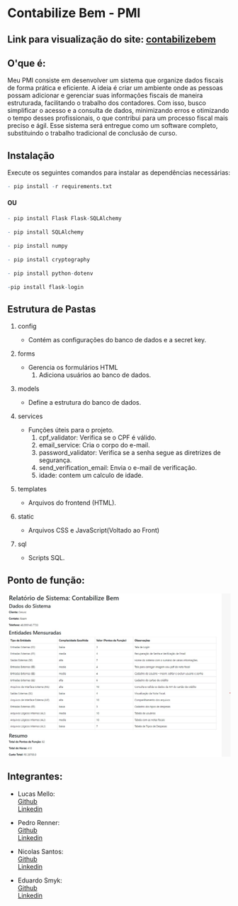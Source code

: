 # Contabilize Bem - PMI

## Link para visualização do site: [contabilizebem](https://contabilizebem.squareweb.app)

## O'que é:

Meu PMI consiste em desenvolver um sistema que organize dados fiscais de forma prática e eficiente. A ideia é criar um ambiente onde as pessoas possam adicionar e gerenciar suas informações fiscais de maneira estruturada, facilitando o trabalho dos contadores. Com isso, busco simplificar o acesso e a consulta de dados, minimizando erros e otimizando o tempo desses profissionais, o que contribui para um processo fiscal mais preciso e ágil. Esse sistema será entregue como um software completo, substituindo o trabalho tradicional de conclusão de curso.

## Instalação
Execute os seguintes comandos para instalar as dependências necessárias:

```r 
- pip install -r requirements.txt
```
####  OU

```r 
- pip install Flask Flask-SQLAlchemy
```
```r
- pip install SQLAlchemy
```
```r 
- pip install numpy
```
```r 
- pip install cryptography
```

```r 
- pip install python-dotenv
```

```r 
-pip install flask-login
```

## Estrutura de Pastas
1. config
    - Contém as configurações do banco de dados e a secret key.

2. forms 
    - Gerencia os formulários HTML
        1. Adiciona usuários ao banco de dados.

3. models
    - Define a estrutura do banco de dados.

4. services
    - Funções úteis para o projeto.
        1. cpf_validator: Verifica se o CPF é válido.
        2. email_service: Cria o corpo do e-mail.
        3. password_validator: Verifica se a senha segue as diretrizes de segurança.
        4. send_verification_email: Envia o e-mail de verificação.
        5. idade: contem um calculo de idade.

5. templates 
    - Arquivos do frontend (HTML).

7. static
    - Arquivos CSS e JavaScript(Voltado ao Front)

6. sql
    - Scripts SQL.


## Ponto de função:

![Não encontrado](docs/ponto-de-funcao.jpeg)

## Integrantes:

- Lucas Mello:  
[Github](https://github.com/LucasMe110)  
[Linkedin](https://www.linkedin.com/in/lucas-mello-muller-de-oliveira-5a0b24225/)

- Pedro Renner:  
[Github](https://github.com/RennerPedro)  
[Linkedin](https://www.linkedin.com/in/pedro-henrique-renner-030619213/)

- Nicolas Santos:  
[Github](https://github.com/nicoolassantos)  
[Linkedin](https://www.linkedin.com/in/nicolas-santos-0141362a0/)

- Eduardo Smyk:  
[Github](https://github.com/Eduardosmyk)  
[Linkedin](https://www.linkedin.com/in/eduardo-smyk-ba0a1a1b9/)



